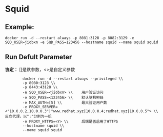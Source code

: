 Squid
===

## Example:

    docker run -d --restart always -p 8081:3128 -p 8082:3129 -e SQD_USER=jiobxn -e SQD_PASS=123456 --hostname squid --name squid squid

## Run Defult Parameter
**协定：** []是默参数，<>是自定义参数

			docker run -d --restart always --privileged \\
			-p 8080:3128 \\
			-p 8443:43128 \\
			-e SQD_USER=<jiobxn> \\    用户验证访问
			-e SQD_PASS=<123456> \\    默认随机密码
			-e MAX_AUTH=[5] \\         最大验证用户数
			-e PROXY_SERVER=<"10.0.0.2,10.0.0.3"|"www.redhat.xyz|10.0.0.4;redhat.xyz|10.0.0.5"> \\  反向代理，以";"分割为一组
			-e PROXY_HTTPS=<Y> \\      后端是否启用了HTTPS
			--hostname squid \\
			--name squid squid
